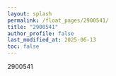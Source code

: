 ```yaml
---
layout: splash
permalink: /float_pages/2900541/
title: "2900541"
author_profile: false
last_modified_at: 2025-06-13
toc: false
---
```

 
2900541
